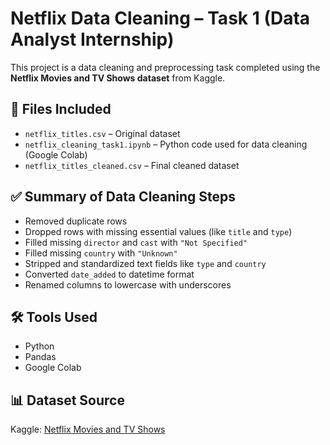 # Netflix Data Cleaning – Task 1 (Data Analyst Internship)

This project is a data cleaning and preprocessing task completed using the **Netflix Movies and TV Shows dataset** from Kaggle.

## 📂 Files Included
- `netflix_titles.csv` – Original dataset
- `netflix_cleaning_task1.ipynb` – Python code used for data cleaning (Google Colab)
- `netflix_titles_cleaned.csv` – Final cleaned dataset

## ✅ Summary of Data Cleaning Steps
- Removed duplicate rows
- Dropped rows with missing essential values (like `title` and `type`)
- Filled missing `director` and `cast` with `"Not Specified"`
- Filled missing `country` with `"Unknown"`
- Stripped and standardized text fields like `type` and `country`
- Converted `date_added` to datetime format
- Renamed columns to lowercase with underscores

## 🛠 Tools Used
- Python
- Pandas
- Google Colab

## 📊 Dataset Source
Kaggle: [Netflix Movies and TV Shows](https://www.kaggle.com/datasets/shivamb/netflix-shows)

